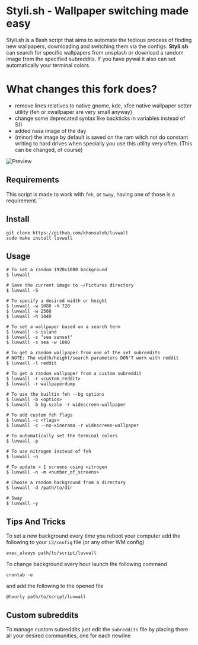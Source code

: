 # Styli.sh - Wallpaper switching made easy

Styli.sh is a Bash script that aims to automate the tedious process of finding new wallpapers, downloading and switching them via the configs. **Styli.sh** can search for specific wallpapers from unsplash or download
a random image from the specified subreddits. If you have pywal it also can set automatically your terminal colors.

# What changes this fork does?

* remove lines relatives to native gnome, kde, xfce native wallpaper setter utility (feh or xwallpaper are very small anyway)
* change some deprecated syntax like backticks in variables instead of S()
* added nasa image of the day
* (minor) the image by default is saved on the ram witch not do constant writing to hard drives when specially you use this utility very often. (This can be changed, of course)

![Preview](preview.png)

## Requirements

This script is made to work with ```feh```,  or  ```Sway```, having one of those is a requirement.```
## Install
```
git clone https://github.com/khonsaloh/luvwall
sudo make install luvwall
```

## Usage
```
# To set a random 1920x1080 background
$ luvwall

# Save the current image to ~/Pictures directory
$ luvwall -S

# To specify a desired width or height
$ luvwall -w 1080 -h 720
$ luvwall -w 2560
$ luvwall -h 1440

# To set a wallpaper based on a search term
$ luvwall -s island
$ luvwall -s "sea sunset"
$ luvwall -s sea -w 1080

# To get a random wallpaper from one of the set subreddits
# NOTE: The width/height/search parameters DON'T work with reddit
$ luvwall -l reddit

# To get a random wallpaper from a custom subreddit
$ luvwall -r <custom_reddit>
$ luvwall -r wallpaperdump

# To use the builtin feh --bg options
$ luvwall -b <option>
$ luvwall -b bg-scale -r widescreen-wallpaper

# To add custom feh flags
$ luvwall -c <flags>
$ luvwall -c --no-xinerama -r widescreen-wallpaper

# To automatically set the terminal colors
$ luvwall -p

# To use nitrogen instead of feh
$ luvwall -n

# To update > 1 screens using nitrogen
$ luvwall -n -m <number_of_screens>

# Choose a random background from a directory
$ luvwall -d /path/to/dir

# Sway
$ luvwall -y
```

## Tips And Tricks
To set a new background every time you reboot your computer add the following to your ```i3/config``` file (or any other WM config)
```
exec_always path/to/script/luvwall
```

To change background every hour launch the following command
```
crontab -e
```
and add the following to the opened file
```
@hourly path/to/script/luvwall
```

## Custom subreddits
To manage custom subreddits just edit the ```subreddits``` file by placing there all your desired communities, one for each newline

